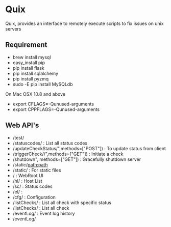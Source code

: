Quix
=================

Quix, provides an interface to remotely execute scripts to fix issues on unix servers



Requirement
-------------

  * brew install  mysql
  * easy_install pip
  * pip install flask
  * pip install sqlalchemy
  * pip install pyzmq
  * sudo -E pip install MySQLdb

On Mac OSX  10.8 and above
  * export CFLAGS=-Qunused-arguments
  * export CPPFLAGS=-Qunused-arguments


Web API's
----------

 * /test/
 * /statuscodes/     : List all status codes
 * /updateCheckStatus/<eventid>",methods=["POST"])     : To update status from client
 * /triggerCheck/<hostname>/<check>",methods=["GET"])   : Initiate a check
 * /shutdown", methods=["GET"])   : Gracefully shutdown server
 * /static/<path:path>
 * /static/   : For static files
 * /      : WebRoot UI
 * /hl/   : Host List
 * /sc/   : Status codes
 * /el/   :
 * /cfg/  : Configuration 
 * /listChecks/<status>  : List all check with specific status
 * /listChecks/     : List all check 
 * /eventLog/<eventid>  : Event log history
 * /eventLog/
